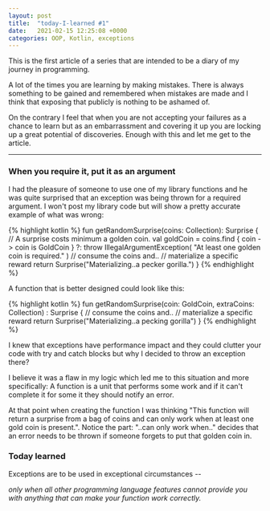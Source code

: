 ```yaml
---
layout: post
title:  "today-I-learned #1"
date:   2021-02-15 12:25:08 +0000
categories: OOP, Kotlin, exceptions
---
```


This is the first article of a series that are intended to be a diary of my journey in programming. 

A lot of the times you are learning by making mistakes. There is always something to be gained and remembered when mistakes are made and I think that exposing that publicly is nothing to be ashamed of. 

On the contrary I feel that when you are not accepting your failures as a chance to learn but as an embarrassment and covering it up you are locking up a great potential of discoveries. Enough with this and let me get to the article.

----

### When you require it, put it as an argument

I had the pleasure of someone to use one of my library functions and he was quite surprised that an exception was being thrown for a required argument. I won't post my library code but will show a pretty accurate example of what was wrong:

{% highlight kotlin %}
fun getRandomSurprise(coins: Collection<Coin>): Surprise {
    // A surprise costs minimum a golden coin.
    val goldCoin = coins.find { coin -> coin is GoldCoin }
        ?: throw IllegalArgumentException(
            "At least one golden coin is required."
            )
    // consume the coins and..
    // materialize a specific reward
    return Surprise("Materializing..a pecker gorilla.")
}
{% endhighlight %}

A function that is better designed could look like this:

{% highlight kotlin %}
fun getRandomSurprise(coin: GoldCoin, extraCoins: Collection<Coin>)
    : Surprise {
        // consume the coins and..
        // materialize a specific reward
        return Surprise("Materializing..a pecking gorilla")
}
{% endhighlight %}

I knew that exceptions have performance impact and they could clutter your code with try and catch blocks but why I decided to throw an exception there?

I believe it was a flaw in my logic which led me to this situation and more specifically: A function is a unit that performs some work and if it can't complete it for some it they should notify an error. 

At that point when creating the function I was thinking "This function will return a surprise from a bag of coins and can only work when at least one gold coin is present.". Notice the part: "..can only work when.." decides that an error needs to be thrown if someone forgets to put that golden coin in.

### Today learned

Exceptions are to be used in exceptional circumstances -- 

<i>only when all other programming language features cannot provide you with anything that can make your function work correctly.</i>  